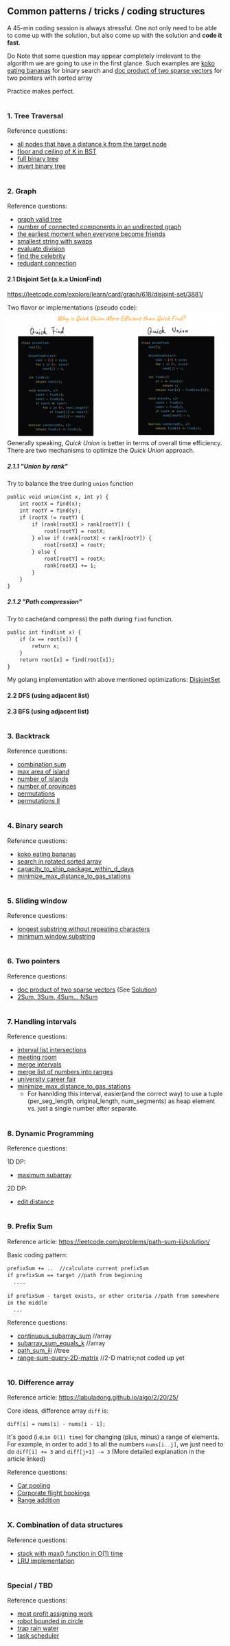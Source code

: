 ## Common patterns / tricks / coding structures
A 45-min coding session is always stressful. One not only need to be able to come up with the solution, 
but also come up with the solution and **code it fast**. 

Do Note that some question may appear completely irrelevant to the algorithm we are going to use in the first glance.
Such examples are [koko eating bananas](main/koko_eating_bananas.go) for binary search and [doc product of two sparse vectors](main/dot_product_of_two_sparse_vectors.go)
for two pointers with sorted array
 
Practice makes perfect.  
#

### 1. Tree Traversal  
Reference questions:
- [all nodes that have a distance k from the target node](main/all_nodes_distance_k_in_binary_tree.go)
- [floor and ceiling of K in BST](main/floor_and_ceiling_of_k_in_BST.go)
- [full binary tree](main/full_binary_tree.go)
- [invert binary tree](main/invert_binary_tree.go)

#

### 2. Graph 
Reference questions:
- [graph valid tree](main/graph_valid_tree.go)
- [number of connected components in an undirected graph](main/number_of_connected_components_in_undirected_graph.go)
- [the earliest moment when everyone become friends](main/the_earliest_moment_when_everyone_become_friends.go)
- [smallest string with swaps](main/smallest_string_with_swaps.go)
- [evaluate division](main/evaluate_division.go)
- [find the celebrity](main/find_the_celebrity.go)
- [redudant connection](main/redundant_connection.go)

#### 2.1 Disjoint Set (a.k.a UnionFind)
https://leetcode.com/explore/learn/card/graph/618/disjoint-set/3881/

Two flavor or implementations (pseudo code):
![quick find vs. quick union](./docs/images/quick_find_and_quick_union.png)
Generally speaking, *Quick Union* is better in terms of overall time efficiency. There are two mechanisms to optimize the *Quick Union* approach.
##### 2.1.1 "Union by rank"
Try to balance the tree during `union` function
```
public void union(int x, int y) {
    int rootX = find(x);
    int rootY = find(y);
    if (rootX != rootY) {
        if (rank[rootX] > rank[rootY]) {
            root[rootY] = rootX;
        } else if (rank[rootX] < rank[rootY]) {
            root[rootX] = rootY;
        } else {
            root[rootY] = rootX;
            rank[rootX] += 1;
        }
    }
}
```
##### 2.1.2 "Path compression"
Try to cache(and compress) the path during `find` function. 
```
public int find(int x) {
    if (x == root[x]) {
        return x;
    }
    return root[x] = find(root[x]);
}
```
My golang implementation with above mentioned optimizations: [DisjointSet](utils/disjoint_set.go)

#### 2.2 DFS (using adjacent list)
#### 2.3 BFS (using adjacent list)

#

### 3. Backtrack 
Reference questions:
- [combination sum](main/combination_sum.go)
- [max area of island](main/max_area_of_island.go)
- [number of islands](main/number_of_islands.go)
- [number of provinces](main/number_of_provinces.go)
- [permutations](main/permutations.go)
- [permutations II](main/permutations_ii.go)

#

### 4. Binary search 
Reference questions:
- [koko eating bananas](main/koko_eating_bananas.go)
- [search in rotated sorted array](main/search_in_rotated_sorted_array.go)
- [capacity_to_ship_package_within_d_days](https://github.com/faraway/leetcode-python/blob/main/leetcode-python/capacity_to_ship_packages_within_days.py)
- [minimize_max_distance_to_gas_stations](https://github.com/faraway/leetcode-python/blob/main/leetcode-python/minimize_max_distance_to_gas_station.py)

#

### 5. Sliding window 
Reference questions:
- [longest substring without repeating characters](main/longest_substring_without_repeating_characters.go)
- [minimum window substring](main/minimum_window_substring.go)

#

### 6. Two pointers 
Reference questions:
- [doc product of two sparse vectors](main/dot_product_of_two_sparse_vectors.go) (See [Solution](https://leetcode.com/problems/dot-product-of-two-sparse-vectors/solution/))
- [2Sum, 3Sum, 4Sum... NSum](https://github.com/faraway/leetcode-python/blob/main/leetcode-python/three_3sum.py)

#

### 7. Handling intervals
Reference questions:
- [interval list intersections](main/interval_list_intersections.go)
- [meeting room](main/meeting_room_II.go)
- [merge intervals](main/merge_intervals.go)
- [merge list of numbers into ranges](main/merge_list_of_numbers_into_ranges.go)
- [university career fair](main/university_career_fair.go)
- [minimize_max_distance_to_gas_stations](https://github.com/faraway/leetcode-python/blob/main/leetcode-python/minimize_max_distance_to_gas_station.py)
  - For hannlding this interval, easier(and the correct way) to use a tuple (per_seg_length, original_length, num_segments) as heap element vs. just a single number after separate. 

#

### 8. Dynamic Programming
Reference questions:

1D DP:

- [maximum subarray](main/maximum_subarray.go)

2D DP:

- [edit distance](main/edit_distance.go)

#

### 9. Prefix Sum
Reference article: https://leetcode.com/problems/path-sum-iii/solution/ 

Basic coding pattern:
```
prefixSum += ..  //calculate current prefixSum
if prefixSum == target //path from beginning
  ....

if prefixSum - target exists, or other criteria //path from somewhere in the middle
  ... 

```

Reference questions:
- [continuous_subarray_sum](main/continuous_subarray_sum.go) //array
- [subarray_sum_equals_k](main/subarray_sum_equals_k.go) //array
- [path_sum_iii](main/path_sum_iii.go) //tree
- [range-sum-query-2D-matrix](https://leetcode.com/problems/range-sum-query-2d-immutable/) //2-D matrix;not coded up yet

#

### 10. Difference array
Reference article: https://labuladong.github.io/algo/2/20/25/ 

Core ideas, difference array `diff` is:
```
diff[i] = nums[i] - nums[i - 1];
```
It's good (i.e.`in O(1) time`) for changing (plus, minus) a range of elements.
For example, in order to add `3` to all the numbers `nums[i..j]`, 
we just need to do `diff[i] += 3` and `diff[j+1] -= 3` (More detailed explanation in the article linked)

Reference questions:
- [Car pooling](https://github.com/faraway/leetcode-python/blob/main/leetcode-python/car_pooling.py)
- [Corporate flight bookings](https://github.com/faraway/leetcode-python/blob/main/leetcode-python/coporate_flight_bookings.py)
- [Range addition](https://github.com/faraway/leetcode-python/blob/main/leetcode-python/range_addition.py)

#

### X. Combination of data structures
Reference questions:
- [stack with max() function in O(1) time](main/max_stack.go)
- [LRU implementation](main/LRU_cache.go)

#

### Special / TBD
Reference questions:
- [most profit assigning work](main/most_profit_assigning_work.go)
- [robot bounded in circle](main/robot_bounded_in_circle.go)
- [trap rain water](main/trap_rain_water.go)
- [task scheduler](main/task_scheduler.go)
